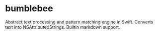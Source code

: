 bumblebee
=========

Abstract text processing and pattern matching engine in Swift. Converts text into NSAttributedStrings. Builtin markdown support.
